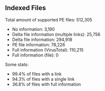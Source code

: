 ## Indexed Files

<!--FileStats-->
Total amount of supported PE files: 512,305

* No information: 3,190
* Delta file information (multiple links): 25,756
* Delta file information: 294,918
* PE file information: 78,226
* Full information (VirusTotal): 110,215
* Full information (file): 0

Some stats:

* 99.4% of files with a link
* 94.3% of files with a single link
* 36.8% of files with full information
<!--/FileStats-->
